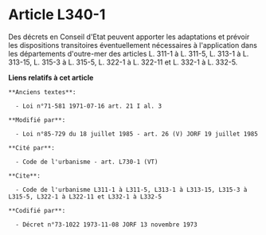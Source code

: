 # Article L340-1

Des décrets en Conseil d'Etat peuvent apporter les adaptations et prévoir les dispositions transitoires éventuellement
nécessaires à l'application dans les départements d'outre-mer des articles L. 311-1 à L. 311-5, L. 313-1 à L. 313-15, L.
315-3 à L. 315-5, L. 322-1 à L. 322-11 et L. 332-1 à L. 332-5.

**Liens relatifs à cet article**

	**Anciens textes**:

	  - Loi n°71-581 1971-07-16 art. 21 I al. 3

	**Modifié par**:

	  - Loi n°85-729 du 18 juillet 1985 - art. 26 (V) JORF 19 juillet 1985

	**Cité par**:

	  - Code de l'urbanisme - art. L730-1 (VT)

	**Cite**:

	  - Code de l'urbanisme L311-1 à L311-5, L313-1 à L313-15, L315-3 à L315-5, L322-1 à L322-11 et L332-1 à L332-5

	**Codifié par**:

	  - Décret n°73-1022 1973-11-08 JORF 13 novembre 1973
